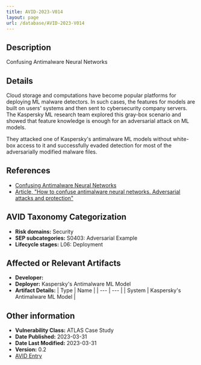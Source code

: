```yaml
---
title: AVID-2023-V014
layout: page
url: /database/AVID-2023-V014
---
```


## Description

Confusing Antimalware Neural Networks

## Details

Cloud storage and computations have become popular platforms for deploying ML malware detectors.
In such cases, the features for models are built on users' systems and then sent to cybersecurity company servers.
The Kaspersky ML research team explored this gray-box scenario and showed that feature knowledge is enough for an adversarial attack on ML models.

They attacked one of Kaspersky's antimalware ML models without white-box access to it and successfully evaded detection for most of the adversarially modified malware files.

## References

- [Confusing Antimalware Neural Networks](https://atlas.mitre.org/studies/AML.CS0014)
- [Article, "How to confuse antimalware neural networks. Adversarial attacks and protection"](https://securelist.com/how-to-confuse-antimalware-neural-networks-adversarial-attacks-and-protection/102949/)

## AVID Taxonomy Categorization

- **Risk domains:** Security
- **SEP subcategories:** S0403: Adversarial Example
- **Lifecycle stages:** L06: Deployment

## Affected or Relevant Artifacts

- **Developer:** 
- **Deployer:** Kaspersky's Antimalware ML Model
- **Artifact Details:**
| Type | Name |
| --- | --- | 
| System | Kaspersky's Antimalware ML Model |

## Other information

- **Vulnerability Class:** ATLAS Case Study
- **Date Published:** 2023-03-31
- **Date Last Modified:** 2023-03-31
- **Version:** 0.2
- [AVID Entry](https://github.com/avidml/avid-db/tree/main/vulnerabilities/2023/AVID-2023-V014.json)

